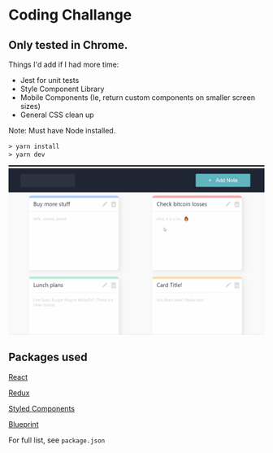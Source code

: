 # Coding Challange

## Only tested in Chrome. 

Things I'd add if I had more time:
- Jest for unit tests
- Style Component Library
- Mobile Components (Ie, return custom components on smaller screen sizes)
- General CSS clean up

Note: Must have Node installed. 
```
> yarn install
> yarn dev
```


![Example gif](./example.gif)


## Packages used
[React](https://reactjs.org/)

[Redux](https://redux.js.org/)

[Styled Components](https://www.styled-components.com/)

[Blueprint](http://blueprintjs.com/)

For full list, see ```package.json```
